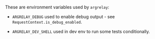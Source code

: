 
These are environment variables used by `argrelay`:

*   `ARGRELAY_DEBUG` used to enable debug output - see `RequestContext.is_debug_enabled`.

*   `ARGRELAY_DEV_SHELL` used in dev env to run some tests conditionally.
